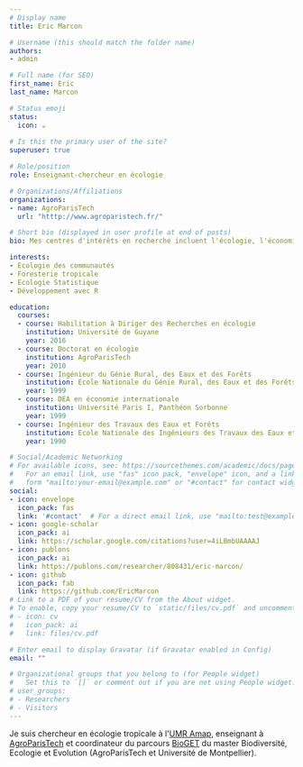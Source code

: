 ```yaml
---
# Display name
title: Eric Marcon

# Username (this should match the folder name)
authors:
- admin

# Full name (for SEO)
first_name: Eric
last_name: Marcon

# Status emoji
status:
  icon: ☕️
  
# Is this the primary user of the site?
superuser: true

# Role/position
role: Enseignant-chercheur en écologie

# Organizations/Affiliations
organizations:
- name: AgroParisTech
  url: "htttp://www.agroparistech.fr/"

# Short bio (displayed in user profile at end of posts)
bio: Mes centres d'intérêts en recherche incluent l'écologie, l'économie et la programmation avec R.

interests:
- Ecologie des communautés
- Foresterie tropicale
- Ecologie Statistique
- Développement avec R

education:
  courses:
  - course: Habilitation à Diriger des Recherches en écologie
    institution: Université de Guyane
    year: 2016
  - course: Doctorat en écologie
    institution: AgroParisTech
    year: 2010
  - course: Ingénieur du Génie Rural, des Eaux et des Forêts
    institution: Ecole Nationale du Génie Rural, des Eaux et des Forêts
    year: 1999
  - course: DEA en économie internationale
    institution: Université Paris I, Panthéon Sorbonne
    year: 1999
  - course: Ingénieur des Travaux des Eaux et Forêts
    institution: Ecole Nationale des Ingénieurs des Travaux des Eaux et Forêts
    year: 1990

# Social/Academic Networking
# For available icons, see: https://sourcethemes.com/academic/docs/page-builder/#icons
#   For an email link, use "fas" icon pack, "envelope" icon, and a link in the
#   form "mailto:your-email@example.com" or "#contact" for contact widget.
social:
- icon: envelope
  icon_pack: fas
  link: '#contact'  # For a direct email link, use "mailto:test@example.org".
- icon: google-scholar
  icon_pack: ai
  link: https://scholar.google.com/citations?user=4iLBmbUAAAAJ
- icon: publons
  icon_pack: ai
  link: https://publons.com/researcher/808431/eric-marcon/
- icon: github
  icon_pack: fab
  link: https://github.com/EricMarcon
# Link to a PDF of your resume/CV from the About widget.
# To enable, copy your resume/CV to `static/files/cv.pdf` and uncomment the lines below.
# - icon: cv
#   icon_pack: ai
#   link: files/cv.pdf

# Enter email to display Gravatar (if Gravatar enabled in Config)
email: ""

# Organizational groups that you belong to (for People widget)
#   Set this to `[]` or comment out if you are not using People widget.
# user_groups:
# - Researchers
# - Visitors
---
```


Je suis chercheur en écologie tropicale à l'[UMR Amap](http://amap.cirad.fr/), enseignant à [AgroParisTech](http://www.agroparistech.fr) et coordinateur du parcours [BioGET](https://biologie-ecologie.com/master-b2e/parcours/bioget/) du master Biodiversité, Ecologie et Evolution (AgroParisTech et Université de Montpellier).
